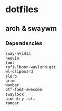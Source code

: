 # dotfiles
## arch & swaywm

### Dependencies
```
sway-nvidia
neovim
foot
rofi-lbonn-wayland-git
wl-clipboard
slurp
grim
waybar
otf-font-awesome
swaylock
pinentry-rofi
ranger
```
